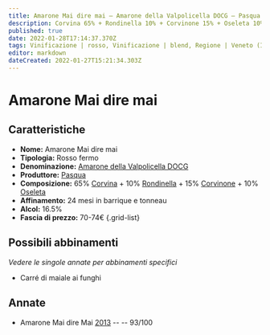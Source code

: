 ```yaml
---
title: Amarone Mai dire mai – Amarone della Valpolicella DOCG – Pasqua – Veneto (IT) – 70-74€ – 5★
description: Corvina 65% + Rondinella 10% + Corvinone 15% + Oseleta 10% | Carré di maiale ai funghi
published: true
date: 2022-01-28T17:14:37.370Z
tags: Vinificazione | rosso, Vinificazione | blend, Regione | Veneto (IT), Vinificazione | fermo, Prezzi | 70-74€, Vitigni | Corvina, Valutazioni | 5 stelle, Vitigni | Corvinone, Vitigni | Oseleta, Alimento | maiale, Aromatizzazione | con funghi
editor: markdown
dateCreated: 2022-01-27T15:21:34.303Z
---
```


# Amarone Mai dire mai

## Caratteristiche
- **Nome:** <span class="nome">Amarone Mai dire mai</span>
- **Tipologia:** Rosso fermo
- **Denominazione:** <span class="denominazione">[Amarone della Valpolicella DOCG](/denominazioni/Italia/Veneto/DOCG/Amarone-della-Valpolicella)</span>
- **Produttore:** <span class="cantina">[Pasqua](/produttori/Italia/Veneto/Pasqua)</span> 
- **Composizione:** 65% [Corvina](/vitigni/Italia/bacca-nera/corvina) + 10% [Rondinella](/vitigni/Italia/bacca-nera/rondinella) + 15% [Corvinone](/vitigni/Italia/bacca-nera/corvinone) + 10% [Oseleta](/vitigni/Italia/bacca-nera/oseleta)
- **Affinamento:** 24 mesi in barrique e tonneau
- **Alcol:** 16.5%
- **Fascia di prezzo:** 70-74€
{.grid-list}

## Possibili abbinamenti
*Vedere le singole annate per abbinamenti specifici*

- Carré di maiale ai funghi

## Annate
- Amarone Mai dire Mai [2013](vini/Italia/Veneto/Pasqua/Amarone-Mai-dire-Mai/2013) -- <span class="star-5"></span> -- 93/100

